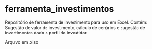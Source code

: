 # ferramenta_investimentos
Repositório de ferramenta de investimento para uso em Excel. Contém: Sugestão de valor de investimento, cálculo de cenários e  sugestão de investimentos dado o perfil do investidor.

Arquivo em .xlsx

